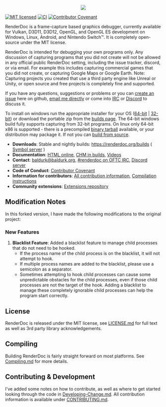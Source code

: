 <p align="center"><img src="https://user-images.githubusercontent.com/661798/36482670-f81601c0-170b-11e8-8adb-2365b346ac27.png" /></p>

[![MIT licensed](https://img.shields.io/badge/license-MIT-blue.svg)](LICENSE.md)
[![CI](https://github.com/baldurk/renderdoc/workflows/CI/badge.svg?branch=v1.x&event=push)](https://github.com/baldurk/renderdoc/actions)
[![Contributor Covenant](https://img.shields.io/badge/Contributor%20Covenant-v2.0%20adopted-ff69b4.svg)](docs/CODE_OF_CONDUCT.md) 

RenderDoc is a frame-capture based graphics debugger, currently available for Vulkan, D3D11, D3D12, OpenGL, and OpenGL ES development on Windows, Linux, Android, and Nintendo Switch&trade;. It is completely open-source under the MIT license.

RenderDoc is intended for debugging your own programs only. Any discussion of capturing programs that you did not create will not be allowed in any official public RenderDoc setting, including the issue tracker, discord, or via email. For example this includes capturing commercial games that you did not create, or capturing Google Maps or Google Earth. Note: Capturing projects you created that use a third party engine like Unreal or Unity, or open source and free projects is completely fine and supported.

If you have any questions, suggestions or problems or you can [create an issue](https://github.com/baldurk/renderdoc/issues/new/choose) here on github, [email me directly](mailto:baldurk@baldurk.org) or come into [IRC](https://webchat.oftc.net/?channels=renderdoc) or [Discord](https://discord.gg/ahq6yRB) to discuss it.

To install on windows run the appropriate installer for your OS ([64-bit](https://renderdoc.org/stable/latest/RenderDoc_latest_64.msi) | [32-bit](https://renderdoc.org/stable/latest/RenderDoc_latest_32.msi)) or download the portable zip from the [builds page](https://renderdoc.org/builds). The 64-bit windows build fully supports capturing from 32-bit programs. On linux only 64-bit x86 is supported - there is a precompiled [binary tarball](https://renderdoc.org/stable/latest/renderdoc_latest.tar.gz) available, or your distribution may package it. If not you can [build from source](docs/CONTRIBUTING/Compiling.md).

* **Downloads**: Stable and nightly builds: https://renderdoc.org/builds ( [Symbol server](https://renderdoc.org/symbols) )
* **Documentation**: [HTML online](https://renderdoc.org/docs), [CHM in builds](https://renderdoc.org/docs/renderdoc.chm), [Videos](https://www.youtube.com/user/baldurkarlsson)
* **Contact**: [baldurk@baldurk.org](mailto:baldurk@baldurk.org), [#renderdoc on OFTC IRC](https://webchat.oftc.net/?channels=renderdoc), [Discord server](https://discord.gg/ahq6yRB)
* **Code of Conduct**: [Contributor Covenant](docs/CODE_OF_CONDUCT.md)
* **Information for contributors**: [All contribution information](docs/CONTRIBUTING.md), [Compilation instructions](docs/CONTRIBUTING/Compiling.md)
* **Community extensions**: [Extensions repository](https://github.com/baldurk/renderdoc-contrib)

## Modification Notes

In this forked version, I have made the following modifications to the original project:

### New Features

1. **Blacklist Feature**: Added a blacklist feature to manage child processes that do not need to be hooked.
   - If the process name of the child process is on the blacklist, it will not attempt to hook.
   - If multiple process names are added to the blacklist, please use a semicolon as a separator.
   - Sometimes attempting to hook child processes can cause some unpredictable obstacles for the child processes, even if those child processes are not the target of the hook. Adding a blacklist to manage these completely ignorable child processes can help the program start correctly.

License
--------------

RenderDoc is released under the MIT license, see [LICENSE.md](LICENSE.md) for full text as well as 3rd party library acknowledgements.

Compiling
---------

Building RenderDoc is fairly straight forward on most platforms. See [Compiling.md](docs/CONTRIBUTING/Compiling.md) for more details.

Contributing & Development
--------------

I've added some notes on how to contribute, as well as where to get started looking through the code in [Developing-Change.md](docs/CONTRIBUTING/Developing-Change.md). All contribution information is available under [CONTRIBUTING.md](docs/CONTRIBUTING.md).

